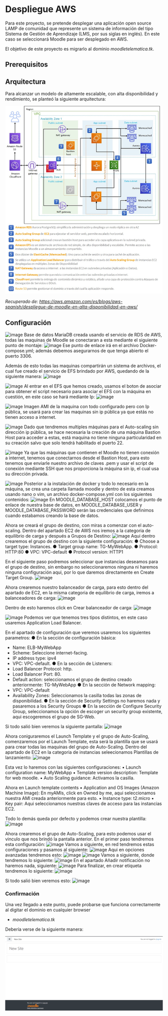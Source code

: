 # Despliegue AWS

Para este proyecto, se pretende desplegar una aplicación open source LAMP de comunidad que represente un sistema de información del tipo Sistema de Gestión de Aprendizaje (LMS, por sus siglas en inglés). En este caso se seleccionará Moodle para ser desplegado en AWS.

El objetivo de este proyecto es migrarlo al dominio *moodletelematica.tk*.

## Prerequisitos

## Arquitectura

Para alcanzar un modelo de altamente escalable, con alta disponibilidad y rendimiento, se planteó la siguiente arquitectura:

![Arquitectura](https://github.com/GrayDiamond493/st0263-2261-AdrianGutierrez/blob/main/proyecto2/AWS/Images/moodlearch2.jpg) 

*Recuperado de: https://aws.amazon.com/es/blogs/aws-spanish/despliegue-de-moodle-en-alta-disponibilidad-en-aws/*

## Configuración


![image](https://user-images.githubusercontent.com/71454879/168447398-ba313f6a-ab0a-4091-a307-f09c92846e3f.png)
Base de datos MariaDB creada usando el servicio de RDS de AWS, todas las maquinas de Moodle se conectaran a esta mediante el siguiente punto de montaje:
![image](https://user-images.githubusercontent.com/71454879/168447426-91957ebb-1244-4030-a6e7-aabd9fd0b9e2.png)
Ese punto de enlace irá en el archivo Docker-compose.yml; además debemos asegurarnos de que tenga abierto el puerto 3306. 

Además de esto todas las maquinas compartirán un sistema de archivos, el cual fue creado el servicio de EFS brindado por AWS, quedando de la siguiente manera:
![image](https://user-images.githubusercontent.com/71454879/168447449-bf4fc2b1-dd4c-42f0-b2a0-8b7ce9dba63e.png)

![image](https://user-images.githubusercontent.com/71454879/168447476-b7ae1e0c-42d8-4f04-b553-f8bedfc0a5bd.png)
Al entrar en el EFS que hemos creado, usamos el boton de asociar para obtener el script necesario para asociar el EFS con la máquina en cuestión, en este caso
se hará mediante Ip:
![image](https://user-images.githubusercontent.com/71454879/168447491-38f552c5-2aa1-4f5e-95dd-deb0381652ea.png)


![image](https://user-images.githubusercontent.com/71454879/168447301-2bde6766-11b2-4041-b299-8d9d45ce893a.png)
Imagen AMI de la maquina con todo configurado pero con Ip pública, se usará para crear las maquinas sin ip pública ya que estás no tienen acceso a internet.

![image](https://user-images.githubusercontent.com/71454879/168447690-3ee062bf-0470-4be6-9893-47ebe085a0a5.png)
Dado que tendremos multiples máquinas para el Auto-scaling sin dirección ip pública, se hace necesaria la creación de una máquina Bastion Host para acceder a estas,
está maquina no tiene ninguna particularidad en su creación salvo que solo tendrá habilitado el puerto 22. 

![image](https://user-images.githubusercontent.com/71454879/168447545-9df2316c-70cc-4dd3-89e4-f6a6bc529826.png)
Ya que las máquinas que contienen el Moodle no tienen conexión a internet, tenemos que conectarnos desde el Bastion Host, para esto tenemos que enviarle nuestro 
archivo de claves .pem y usar el script de conexión mediante SSH que nos proporciona la máquina sin ip, el cual usa su dirección privada. 

![image](https://user-images.githubusercontent.com/71454879/168447810-34d20a17-2d29-4883-9fd3-52e6f7a3a767.png)
Posterior a la instalación de docker y todo lo necesario en la máquina, se crea una carpeta llamada moodle y dentro de esta creamos usando nano o vim, un archivo
docker-compose.yml con los siguientes contenidos:
![image](https://user-images.githubusercontent.com/71454879/168447768-4d815008-9d11-4afb-85ce-ba4289e45d22.png)
En MOODLE_DATABASE_HOST colocamos el punto de enlace de nuestra base de datos, en MOODLE_DATABASE_USER y MOODLE_DATABASE_PASSWORD serán las credenciales que definimos
cuando estabamos creando la base de datos. 

Ahora se creará el grupo de destino, con miras a comenzar con el auto-scaling.
Dentro del apartado EC2 de AWS nos iremos a la categoria de equilibrio de carga y después a Grupos de Destino:
![image](https://user-images.githubusercontent.com/71454879/168447994-f73dba0b-82c6-452c-a540-1148f6fd20f8.png)
Aqui dentro crearemos el grupo de destino con la siguiente configuración:
● Choose a target type: Instances.
● Target group name: TG-MyWebApp.
● Protocol: HTTP:80
● VPC: VPC-default
● Protocol version: HTTP1

En el siguiente paso podremos seleccionar que instancias deseamos para el grupo de destino, sin embargo no seleccionaremos ninguna ni haremos ninguna configuración aqui, por lo que daremos directamente en Create Target Group.
![image](https://user-images.githubusercontent.com/71454879/168448162-2008fffd-3ef7-409b-886d-2c14ac88034e.png)

Ahora crearemos nuestro balanceador de carga, para esto dentro del apartado de EC2, en la misma categoria de equilibrio de carga, iremos a balanceadores de carga:
![image](https://user-images.githubusercontent.com/71454879/168448201-8b485828-34e2-4d1c-96ed-c098ee66dc1b.png)

Dentro de esto haremos click en Crear balanceador de carga:
![image](https://user-images.githubusercontent.com/71454879/168448218-29c372b3-d801-499f-9dee-4c9b5b9c3715.png)

![image](https://user-images.githubusercontent.com/71454879/168448228-8bc2d135-c161-47dc-a99b-bd876c00c194.png)
Podemos ver que tenemos tres tipos distintos, en este caso usaremos Application Load Balancer.

En el apartado de configuración que veremos usaremos los siguientes parametros:
● En la sección de configuración básica:
  - Name: ELB-MyWebApp
  - Scheme: Seleccione internet-facing.
  - IP address type: ipv4
  - VPC: VPC-default.
● En la sección de Listeners:
  - Load Balancer Protocol: http.
  - Load Balancer Port: 80.
  - Default action: seleccionamos el grupo de destino creado anteriormente: TG-MyWebApp
● En la sección de Network mapping:
  - VPC: VPC-default
  - Availability Zones: Seleccionamos la casilla todas las zonas de disponibilidad.
● En la sección de Security Settings no haremos nada y pasaremos a los Security Groups
● En la sección de Configure Security Group, seleccionamos la opción de escoger un security group
existente, aqui escogeremos el grupo de SG-Web.

Si todo salió bien veremos la siguiente pantalla:
![image](https://user-images.githubusercontent.com/71454879/168448578-0da7ecf8-b0a5-4811-a228-b710ce53d9dd.png)

Ahora coniguraremos el Launch Template y el grupo de Auto-Scaling, comenzaremos por el Launch Template, esta será la plantilla que se usará para crear todas las maquinas del grupo de Auto-Scaling.
Dentro del apartado de EC2 en la categoria de instancias seleecionamos Plantillas de lanzamiento:
![image](https://user-images.githubusercontent.com/71454879/168448640-f339786a-6018-4aa1-9207-2bd80bb42388.png)

Esta vez lo haremos con las siguientes configuraciones:
▪ Launch configuration name: MyWebApp
▪ Template version description: Template for web moodle.
▪ Auto Scaling guidance: Activamos la casilla.

Ahora en Launch template contents
▪ Application and OS Images (Amazon Machine Image): En myAMIs, click en
Owned by me, aqui seleccionamos nuestra AMI creada anteriormente para esto.
▪ Instance type: t2.micro
▪ Key pair: Aqui seleccionamos nuestras claves de acceso para las instancias EC2.

Todo lo demás queda por defecto y podemos crear nuestra plantilla:
![image](https://user-images.githubusercontent.com/71454879/168448748-47b5197d-2cfc-4466-8ff6-ffaaa28ac6b8.png)

Ahora crearemos el grupo de Auto-Scaling, para esto podemos usar el vinculo que nos brindó la pantalla anterior. 
En el primer paso tendremos esta configuración:
![image](https://user-images.githubusercontent.com/71454879/168448790-1d961b57-6940-4428-9c9d-0a0f4c2fca5a.png)
Vamos a siguiente, en red tendremos estas configuraciones y pasamos al siguiente:
![image](https://user-images.githubusercontent.com/71454879/168448817-202e2d2c-26ed-4243-a014-4d56169078c6.png)
 Aqui en opciones avanzadas tendremos esto:
 ![image](https://user-images.githubusercontent.com/71454879/168448861-c79e4c03-e06f-4d08-a37c-0fea166a198a.png)
![image](https://user-images.githubusercontent.com/71454879/168448862-dfadd62b-1c04-45c1-8f08-54c8f210e20d.png)
Vamos a siguiente, donde tendremos lo siguiente:
![image](https://user-images.githubusercontent.com/71454879/168448897-8e1fa1b7-0692-4e3c-adf5-e375e2b028d0.png)
En el apartado Añadir notificación no haremos nada, siguiente:
![image](https://user-images.githubusercontent.com/71454879/168448937-4d50ea17-75cc-4877-ad42-868bbd79ad84.png)
Para finalizar, en crear etiqueta tendremos lo siguiente:
![image](https://user-images.githubusercontent.com/71454879/168448960-e71cae04-9880-4761-afdf-aad54ddcebb1.png)

Si todo salió bien veremos esto:
![image](https://user-images.githubusercontent.com/71454879/168448988-1ebca9df-3406-4132-a6e6-8662c23eba90.png)



### Confirmación

Una vez llegado a este punto, puede probarse que funciona correctamente al digitar el dominio en cualquier browser
- *moodletelematica.tk*

Debería verse de la siguiente manera:

![Screenshot](https://github.com/GrayDiamond493/st0263-2261-AdrianGutierrez/blob/main/proyecto2/DCA/Images/moodleScreen.PNG)
